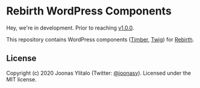 # Rebirth WordPress Components

Hey, we're in development. Prior to reaching [v1.0.0](https://github.com/joonasy/rebirth/milestone/1).

This repository contains WordPress components ([Timber](https://timber.github.io/docs/), [Twig](https://twig.symfony.com/doc/3.x/templates.html)) for [Rebirth](https://github.com/joonasy/rebirth).

## License

Copyright (c) 2020 Joonas Ylitalo (Twitter: [@joonasy](https://twitter.com/joonasy)). Licensed under the MIT license.
